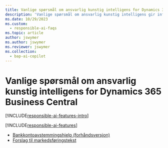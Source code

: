 ```yaml
---
title: Vanlige spørsmål om ansvarlig kunstig intelligens for Dynamics 365 Business Central
description: 'Vanlige spørsmål om ansvarlig kunstig intelligens gir informasjon om KI-teknologien som brukes i Business Central, sammen med viktige vurderinger og detaljer om hvordan kunstig intelligens brukes, hvordan den ble testet og evaluert, og eventuelle spesifikke begrensninger.'
ms.date: 10/29/2023
ms.custom:
  - responsible-ai-faqs
ms.topic: article
author: jswymer
ms.author: jswymer
ms.reviewer: jswymer
ms.collection:
  - bap-ai-copilot
---
```


# <a name="responsible-ai-faqs-for-dynamics-365-business-central"></a>Vanlige spørsmål om ansvarlig kunstig intelligens for Dynamics 365 Business Central

[!INCLUDE[responsible-ai-features-intro](includes/responsible-ai-intro.md)]

[!INCLUDE[responsible-ai-features](includes/responsible-ai-features.md)]

- [Bankkontoavstemmingshjelp (forhåndsversjon)](faqs-bank-reconciliation.md)
- [Forslag til markedsføringstekst](faqs-marketing-text.md)
